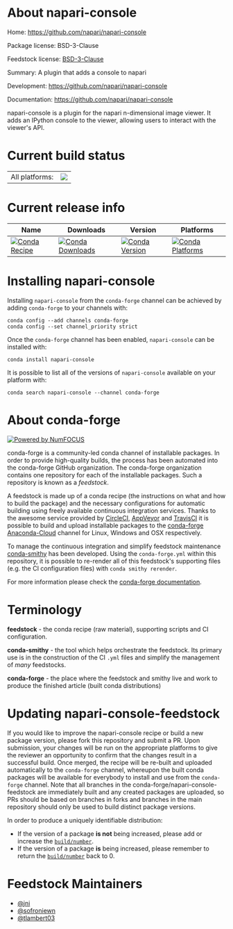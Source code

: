 About napari-console
====================

Home: https://github.com/napari/napari-console

Package license: BSD-3-Clause

Feedstock license: [BSD-3-Clause](https://github.com/conda-forge/napari-console-feedstock/blob/master/LICENSE.txt)

Summary: A plugin that adds a console to napari

Development: https://github.com/napari/napari-console

Documentation: https://github.com/napari/napari-console

napari-console is a plugin for the napari n-dimensional image
viewer. It adds an IPython console to the viewer, allowing users
to interact with the viewer's API.


Current build status
====================


<table><tr><td>All platforms:</td>
    <td>
      <a href="https://dev.azure.com/conda-forge/feedstock-builds/_build/latest?definitionId=11808&branchName=master">
        <img src="https://dev.azure.com/conda-forge/feedstock-builds/_apis/build/status/napari-console-feedstock?branchName=master">
      </a>
    </td>
  </tr>
</table>

Current release info
====================

| Name | Downloads | Version | Platforms |
| --- | --- | --- | --- |
| [![Conda Recipe](https://img.shields.io/badge/recipe-napari--console-green.svg)](https://anaconda.org/conda-forge/napari-console) | [![Conda Downloads](https://img.shields.io/conda/dn/conda-forge/napari-console.svg)](https://anaconda.org/conda-forge/napari-console) | [![Conda Version](https://img.shields.io/conda/vn/conda-forge/napari-console.svg)](https://anaconda.org/conda-forge/napari-console) | [![Conda Platforms](https://img.shields.io/conda/pn/conda-forge/napari-console.svg)](https://anaconda.org/conda-forge/napari-console) |

Installing napari-console
=========================

Installing `napari-console` from the `conda-forge` channel can be achieved by adding `conda-forge` to your channels with:

```
conda config --add channels conda-forge
conda config --set channel_priority strict
```

Once the `conda-forge` channel has been enabled, `napari-console` can be installed with:

```
conda install napari-console
```

It is possible to list all of the versions of `napari-console` available on your platform with:

```
conda search napari-console --channel conda-forge
```


About conda-forge
=================

[![Powered by
NumFOCUS](https://img.shields.io/badge/powered%20by-NumFOCUS-orange.svg?style=flat&colorA=E1523D&colorB=007D8A)](https://numfocus.org)

conda-forge is a community-led conda channel of installable packages.
In order to provide high-quality builds, the process has been automated into the
conda-forge GitHub organization. The conda-forge organization contains one repository
for each of the installable packages. Such a repository is known as a *feedstock*.

A feedstock is made up of a conda recipe (the instructions on what and how to build
the package) and the necessary configurations for automatic building using freely
available continuous integration services. Thanks to the awesome service provided by
[CircleCI](https://circleci.com/), [AppVeyor](https://www.appveyor.com/)
and [TravisCI](https://travis-ci.com/) it is possible to build and upload installable
packages to the [conda-forge](https://anaconda.org/conda-forge)
[Anaconda-Cloud](https://anaconda.org/) channel for Linux, Windows and OSX respectively.

To manage the continuous integration and simplify feedstock maintenance
[conda-smithy](https://github.com/conda-forge/conda-smithy) has been developed.
Using the ``conda-forge.yml`` within this repository, it is possible to re-render all of
this feedstock's supporting files (e.g. the CI configuration files) with ``conda smithy rerender``.

For more information please check the [conda-forge documentation](https://conda-forge.org/docs/).

Terminology
===========

**feedstock** - the conda recipe (raw material), supporting scripts and CI configuration.

**conda-smithy** - the tool which helps orchestrate the feedstock.
                   Its primary use is in the construction of the CI ``.yml`` files
                   and simplify the management of *many* feedstocks.

**conda-forge** - the place where the feedstock and smithy live and work to
                  produce the finished article (built conda distributions)


Updating napari-console-feedstock
=================================

If you would like to improve the napari-console recipe or build a new
package version, please fork this repository and submit a PR. Upon submission,
your changes will be run on the appropriate platforms to give the reviewer an
opportunity to confirm that the changes result in a successful build. Once
merged, the recipe will be re-built and uploaded automatically to the
`conda-forge` channel, whereupon the built conda packages will be available for
everybody to install and use from the `conda-forge` channel.
Note that all branches in the conda-forge/napari-console-feedstock are
immediately built and any created packages are uploaded, so PRs should be based
on branches in forks and branches in the main repository should only be used to
build distinct package versions.

In order to produce a uniquely identifiable distribution:
 * If the version of a package **is not** being increased, please add or increase
   the [``build/number``](https://docs.conda.io/projects/conda-build/en/latest/resources/define-metadata.html#build-number-and-string).
 * If the version of a package **is** being increased, please remember to return
   the [``build/number``](https://docs.conda.io/projects/conda-build/en/latest/resources/define-metadata.html#build-number-and-string)
   back to 0.

Feedstock Maintainers
=====================

* [@jni](https://github.com/jni/)
* [@sofroniewn](https://github.com/sofroniewn/)
* [@tlambert03](https://github.com/tlambert03/)

